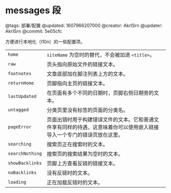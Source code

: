 # messages 段

@tags: 部署/配置
@updated: 1607966207000
@creator: AkrISrn
@updater: AkrISrn
@commit: 5e05cfc

方便进行本地化（l10n）的一些配置项。

| | |
| - | - |
| `home` | `siteName` 为空时的替代，不会被加进 `<title>`。 |
| `raw` | 页头指向原始文件的链接文本。 |
| `footnotes` | 文章底部加在脚注列表上方的文本。 |
| `returnHome` | 页脚指向主页的链接文本。 |
| `lastUpdated` | 在页面有多个不同的日期时，页脚右侧日期旁的文本。 |
| `untagged` | 分类页里没有标签的页面的分类名。 |
| `pageError` | 页面出错时用于构建错误文件的文本。它和普通文件享有同样的待遇，这意味着你可以使用嵌入链接导入一个专门的错误页放在这里。 |
| `searching` | 搜索页正在搜索时的文本。 |
| `searchNothing` | 搜索页的搜索结果为空时的文本。 |
| `showBacklinks` | 页脚上方查看反链的链接文本。 |
| `noBacklinks` | 没有反链时的文本。 |
| `loading` | 正在加载反链时的文本。 |
